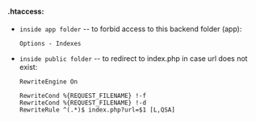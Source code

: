#### .htaccess:
- ``inside app folder`` -- to forbid access to this backend folder (app):
  ~~~
  Options - Indexes
  ~~~
- ``inside public folder`` -- to redirect to index.php in case url does not exist:
  ~~~
  RewriteEngine On
  
  RewriteCond %{REQUEST_FILENAME} !-f
  RewriteCond %{REQUEST_FILENAME} !-d
  RewriteRule ^(.*)$ index.php?url=$1 [L,QSA]
  ~~~

